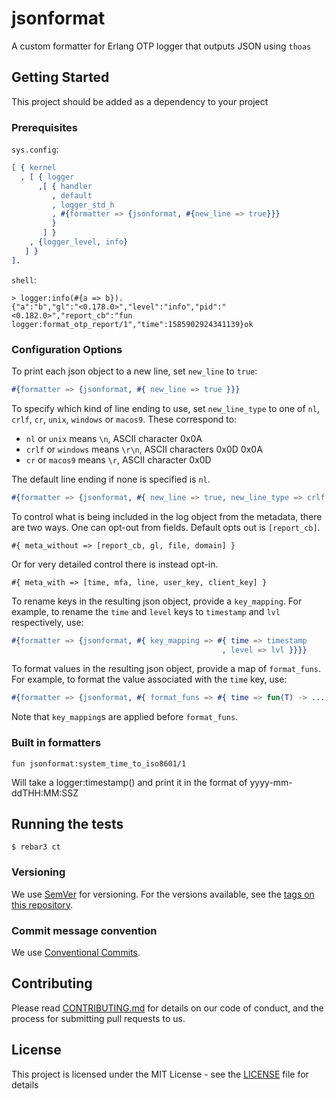 # jsonformat

A custom formatter for Erlang OTP logger that outputs JSON using `thoas`

## Getting Started

This project should be added as a dependency to your project

### Prerequisites

`sys.config`:

```erlang
[ { kernel
  , [ { logger
      ,[ { handler
         , default
         , logger_std_h
         , #{formatter => {jsonformat, #{new_line => true}}}
         }
       ] }
    , {logger_level, info}
   ] }
].

```

`shell`:

```
> logger:info(#{a => b}).
{"a":"b","gl":"<0.178.0>","level":"info","pid":"<0.182.0>","report_cb":"fun logger:format_otp_report/1","time":1585902924341139}ok
```

### Configuration Options
To print each json object to a new line, set `new_line` to `true`:

```erlang
#{formatter => {jsonformat, #{ new_line => true }}}
```

To specify which kind of line ending to use, set `new_line_type` to
one of `nl`, `crlf`, `cr`, `unix`, `windows` or `macos9`. These
correspond to:

 * `nl` or `unix` means `\n`, ASCII character 0x0A
 * `crlf` or `windows` means `\r\n`, ASCII characters 0x0D 0x0A
 * `cr` or `macos9` means `\r`, ASCII character 0x0D

The default line ending if none is specified is `nl`.

```erlang
#{formatter => {jsonformat, #{ new_line => true, new_line_type => crlf }}}
```

To control what is being included in the log object from the metadata, there
are two ways. One can opt-out from fields. Default opts out is `[report_cb]`.

    #{ meta_without => [report_cb, gl, file, domain] }

Or for very detailed control there is instead opt-in.

    #{ meta_with => [time, mfa, line, user_key, client_key] }

To rename keys in the resulting json object, provide a `key_mapping`. For
example, to rename the `time` and `level` keys to `timestamp` and `lvl`
respectively, use:

```erlang
#{formatter => {jsonformat, #{ key_mapping => #{ time => timestamp
                                               , level => lvl }}}}
```

To format values in the resulting json object, provide a map of `format_funs`.
For example, to format the value associated with the `time` key, use:

```erlang
#{formatter => {jsonformat, #{ format_funs => #{ time => fun(T) -> ... end }}}
```

Note that `key_mapping`s are applied before `format_funs`.

### Built in formatters

    fun jsonformat:system_time_to_iso8601/1

Will take a logger:timestamp() and print it in the format of yyyy-mm-ddTHH:MM:SSZ 

## Running the tests

```
$ rebar3 ct
```

### Versioning

We use [SemVer](http://semver.org/) for versioning. For the versions available, see the [tags on this repository](https://github.com/kivra/jsonformat/tags).

### Commit message convention
We use [Conventional Commits](https://www.conventionalcommits.org).

## Contributing

Please read [CONTRIBUTING.md](CONTRIBUTING.md) for details on our code of conduct, and the process for submitting pull requests to us.

## License

This project is licensed under the MIT License - see the [LICENSE](LICENSE) file for details
